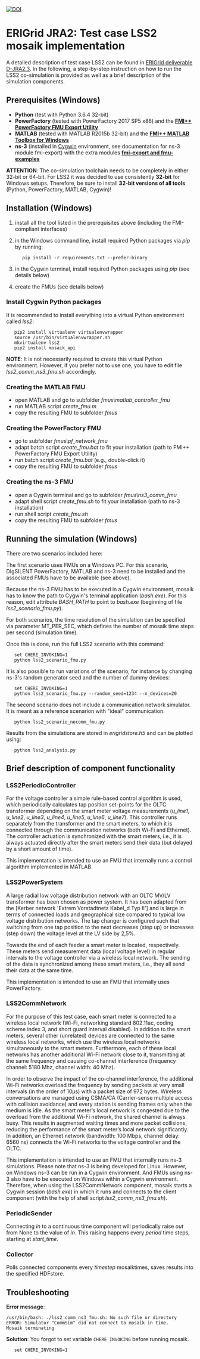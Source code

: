 <a href="https://doi.org/10.5281/zenodo.1934908"><img src="https://zenodo.org/badge/DOI/10.5281/zenodo.1934908.svg" alt="DOI"></a>

# ERIGrid JRA2: Test case LSS2 mosaik implementation

A detailed description of test case LSS2 can be found in [ERIGrid deliverable D-JRA2.3](https://erigrid.eu/dissemination/).
In the following, a step-by-step instruction on how to run the LSS2 co-simulation is provided as well as a brief description of the simulation components.


## Prerequisites (Windows)

 - **Python** (test with Python 3.6.4 32-bit)
 - **PowerFactory** (tested with PowerFactory 2017 SP5 x86) and the [**FMI++ PowerFactory FMU Export Utility**](https://sourceforge.net/projects/powerfactory-fmu/)
 - **MATLAB** (tested with MATLAB R2015b 32-bit) and the [**FMI++ MATLAB Toolbox for Windows**](https://sourceforge.net/projects/matlab-fmu/)
 - **ns-3** (installed in [Cygwin](https://www.cygwin.com/) environment, see documentation for ns-3 module fmi-export) with the extra modules [**fmi-export and fmu-examples**]()

**ATTENTION**: The co-simulation toolchain needs to be completely in either 32-bit or 64-bit.
For LSS2 it was decided to use consistently **32-bit** for Windows setups.
Therefore, be sure to install **32-bit versions of all tools** (Python, PowerFactory, MATLAB, Cygwin)!


## Installation (Windows)

1. install all the tool listed in the prerequisites above (including the FMI-compliant interfaces)

2. in the Windows command line, install required Python packages via *pip* by running:
```
      pip install -r requirements.txt --prefer-binary
```

3. in the Cygwin terminal, install required Python packages using *pip* (see details below)

4. create the FMUs (see details below)


### Install Cygwin Python packages

It is recommended to install everything into a virtual Python environment called *lss2*:
```
   pip2 install virtualenv virtualenvwrapper
   source /usr/bin/virtualenvwrapper.sh
   mkvirtualenv lss2
   pip2 install mosaik_api
```

**NOTE**:
It is not necessarily required to create this virtual Python environment.
However, if you prefer not to use one, you have to edit file *lss2_comm_ns3_fmu.sh* accordingly.


### Creating the MATLAB FMU

- open MATLAB and go to subfolder *fmus\matlab_controller_fmu*
- run MATLAB script *create_fmu.m*
- copy the resulting FMU to subfolder *fmus*


### Creating the PowerFactory FMU

- go to subfolder *fmus\pf_network_fmu*
- adapt batch script *create_fmu.bat* to fit your installation (path to FMI++ PowerFactory FMU Export Utility)
- run batch script *create_fmu.bat* (e.g., double-click it)
- copy the resulting FMU to subfolder *fmus*


### Creating the ns-3 FMU

- open a Cygwin terminal and go to subfolder *fmus\ns3_comm_fmu*
- adapt shell script *create_fmu.sh* to fit your installation (path to ns-3 installation)
- run shell script *create_fmu.sh*
- copy the resulting FMU to subfolder *fmus*


## Running the simulation (Windows)

There are two scenarios included here:

The first scenario uses FMUs on a Windows PC. For this scenario, DIgSILENT PowerFactory, MATLAB and ns-3 need to be installed and the associated FMUs have to be available (see above).

Because the ns-3 FMU has to be executed in a Cygwin environment, mosaik has to know the path to Cygwin's terminal application (*bash.exe*). For this reason, edit attribute *BASH_PATH* to point to *bash.exe* (beginning of file *lss2_scenario_fmu.py*).

For both scenarios, the time resolution of the simulation can be specified via parameter MT_PER_SEC, which defines the number of mosaik time steps per second (simulation time).

Once this is done, run the full LSS2 scenario with this command:
```
   set CHERE_INVOKING=1
   python lss2_scenario_fmu.py
```

It is also possible to run variations of the scenario, for instance by changing ns-3's random generator seed and the number of dummy devices:
```
   set CHERE_INVOKING=1
   python lss2_scenario_fmu.py --random_seed=1234 --n_devices=20
```

The second scenario does not include a communication network simulator. It is meant as a reference scenarion with "ideal" communication.
```
   python lss2_scenario_nocomm_fmu.py
```

Results from the simulations are stored in *erigridstore.h5* and can be plotted using:
```
   python lss2_analysis.py
```


## Brief description of component functionality


### LSS2PeriodicController

For the voltage controller a simple rule-based control algorithm is used, which periodically calculates tap position set-points for the OLTC transformer depending on the smart meter voltage measurements (*u_line1*, *u_line2*, *u_line3*, *u_line4*, *u_line5*, *u_line6*, *u_line7*).
This controller runs separately from the transformer and the smart meters, to which it is connected through the communication networks (both Wi-Fi and Ethernet).
The controller actuation is synchronized with the smart meters, i.e., it is always actuated directly after the smart meters send their data (but delayed by a short amount of time).

This implementation is intended to use an FMU that internally runs a control algorithm implemented in MATLAB.


### LSS2PowerSystem

A large radial low voltage distribution network with an OLTC MV/LV transformer has been chosen as power system.
It has been adapted from the [Kerber network 'Extrem Vorstadtnetz Kabel_d Typ II'] and is large in terms of connected loads and geographical size compared to typical low voltage distribution networks.
The tap changer is configured such that switching from one tap position to the next decreases (step up) or increases (step down) the voltage level at the LV side by 2,5%.

Towards the end of each feeder a smart meter is located, respectively.
These meters send measurement data (local voltage level) in regular intervals to the voltage controller via a wireless local network.
The sending of the data is synchronized among these smart meters, i.e., they all send their data at the same time.

This implementation is intended to use an FMU that internally uses PowerFactory.


### LSS2CommNetwork

For the purpose of this test case, each smart meter is connected to a wireless local network (Wi-Fi, networking standard 802.11ac, coding scheme index 3, and short guard interval disabled).
In addition to the smart meters, several other (unrelated) devices are connected to the same wireless local networks, which use the wireless local networks simultaneously to the smart meters.
Furthermore, each of these local networks has another additional Wi-Fi network close to it, transmitting at the same frequency and causing co-channel interference (frequency channel: 5180 Mhz, channel width: 40 Mhz).

In order to observe the impact of the co-channel interference, the additional Wi-Fi networks overload the frequency by sending packets at very small intervals (in the order of 10μs) with a packet size of 972 bytes.
Wireless conversations are managed using CSMA/CA (Carrier-sense multiple access with collision avoidance) and every station is sending frames only when the medium is idle.
As the smart meter’s local network is congested due to the overload from the additional Wi-Fi network, the shared channel is always busy.
This results in augmented waiting times and more packet collisions, reducing the performance of the smart meter’s local network significantly.
In addition, an Ethernet network (bandwidth: 100 Mbps, channel delay: 6560 ns) connects the Wi-Fi networks to the voltage controller and the OLTC.

This implementation is intended to use an FMU that internally runs ns-3 simulations.
Please note that ns-3 is being developed for Linux.
However, on Windows ns-3 can be run in a Cygwin environment.
And FMUs using ns-3 also have to be executed on Windows within a Cygwin environment.
Therefore, when using the LSS2CommNetwork component, mosaik starts a Cygwin session (*bash.exe*) in which it runs and connects to the client component (with the help of shell script *lss2_comm_ns3_fmu.sh*).


### PeriodicSender

Connecting *in* to a continuous time component will periodically raise *out* from None to the value of *in*.
This raising happens every *period* time steps, starting at *start_time*.


### Collector

Polls connected components every *timestep* mosaiktimes, saves results into the specified HDFstore.


## Troubleshooting

**Error message**:
```
/usr/bin/bash: ./lss2_comm_ns3_fmu.sh: No such file or directory
ERROR: Simulator "CommSim" did not connect to mosaik in time.
Mosaik terminating
```

**Solution**: You forgot to set variable `CHERE_INVOKING` before running mosaik.
```
   set CHERE_INVOKING=1
```

